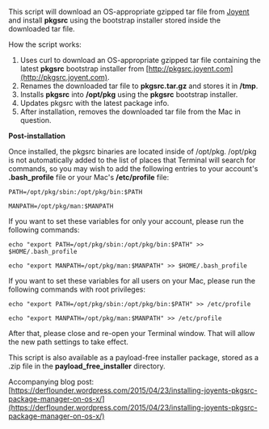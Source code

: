 This script will download an OS-appropriate gzipped tar file from [Joyent](http://pkgsrc.joyent.com) and install **pkgsrc** using the bootstrap installer stored inside the downloaded tar file.

How the script works:

1. Uses curl to download an OS-appropriate gzipped tar file containing the latest **pkgsrc** bootstrap installer from [http://pkgsrc.joyent.com](http://pkgsrc.joyent.com).
2. Renames the downloaded tar file to **pkgsrc.tar.gz** and stores it in **/tmp**.
3. Installs **pkgsrc** into **/opt/pkg** using the **pkgsrc** bootstrap installer.
4. Updates pkgsrc with the latest package info.
5. After installation, removes the downloaded tar file from the Mac in question.

**Post-installation**

  
Once installed, the pkgsrc binaries are located inside of /opt/pkg. /opt/pkg is not automatically added to the list of places that Terminal will search for commands, so you may wish to add the following entries to your account's **.bash_profile** file or your Mac's **/etc/profile** file:


`PATH=/opt/pkg/sbin:/opt/pkg/bin:$PATH`

`MANPATH=/opt/pkg/man:$MANPATH`


If you want to set these variables for only your account, please run the following commands:


`echo "export PATH=/opt/pkg/sbin:/opt/pkg/bin:$PATH" >> $HOME/.bash_profile`

`echo "export MANPATH=/opt/pkg/man:$MANPATH" >> $HOME/.bash_profile`


If you want to set these variables for all users on your Mac, please run the following commands with root privileges:

`echo "export PATH=/opt/pkg/sbin:/opt/pkg/bin:$PATH" >> /etc/profile`

`echo "export MANPATH=/opt/pkg/man:$MANPATH" >> /etc/profile`

After that, please close and re-open your Terminal window. That will allow the new path settings to take effect.



This script is also available as a payload-free installer package, stored as a .zip file in the **payload_free_installer** directory.

Accompanying blog post: [https://derflounder.wordpress.com/2015/04/23/installing-joyents-pkgsrc-package-manager-on-os-x/](https://derflounder.wordpress.com/2015/04/23/installing-joyents-pkgsrc-package-manager-on-os-x/)
